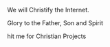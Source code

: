 We will Christify the Internet.

Glory to the Father, Son and Spirit 


hit me for Christian Projects
